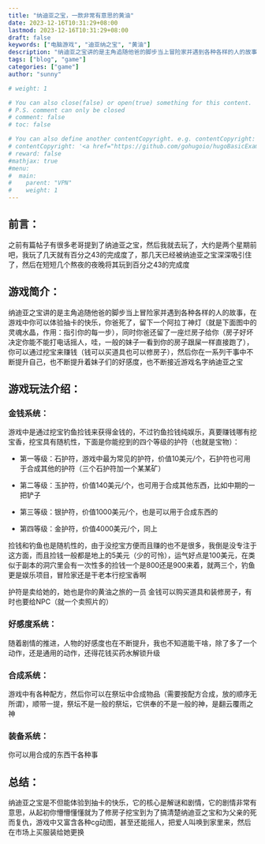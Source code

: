 ```yaml
---
title: "纳迪亚之宝，一款非常有意思的黄油"
date: 2023-12-16T10:31:29+08:00
lastmod: 2023-12-16T10:31:29+08:00
draft: false
keywords: ["电脑游戏", "迪亚纳之宝", "黄油"]
description: "纳迪亚之宝讲的是主角追随他爸的脚步当上冒险家并遇到各种各样的人的故事，在游戏中你可以体验抽卡的快乐，同时你爸还留了一座烂房子给你你可以通过挖宝来赚钱，然后你在一系列干事中不断提升自己，也不断提升着妹子们的好感度，也不断接近游戏名字纳迪亚之宝"
tags: ["blog", "game"]
categories: ["game"]
author: "sunny"

# weight: 1

# You can also close(false) or open(true) something for this content.
# P.S. comment can only be closed
# comment: false
# toc: false

# You can also define another contentCopyright. e.g. contentCopyright: "This is another copyright."
# contentCopyright: '<a href="https://github.com/gohugoio/hugoBasicExample" rel="noopener" target="_blank">See origin</a>'
# reward: false
#mathjax: true
#menu:
#  main:
#    parent: "VPN"
#    weight: 1
---
```


## 前言： ##
之前有篇帖子有很多老哥提到了纳迪亚之宝，然后我就去玩了，大约是两个星期前吧，我玩了几天就有百分之43的完成度了，那几天已经被纳迪亚之宝深深吸引住了，然后在短短几个熬夜的夜晚将其玩到百分之43的完成度


## 游戏简介： ##
纳迪亚之宝讲的是主角追随他爸的脚步当上冒险家并遇到各种各样的人的故事，在游戏中你可以体验抽卡的快乐，你爸死了，留下一个阿拉丁神灯（就是下面图中的灵魂水晶，作用：指引你的每一步），同时你爸还留了一座烂房子给你（房子好坏决定你能不能打电话摇人，哇，一般的妹子一看到你的房子跟屎一样直接跑了），你可以通过挖宝来赚钱（钱可以买道具也可以修房子），然后你在一系列干事中不断提升自己，也不断提升着妹子们的好感度，也不断接近游戏名字纳迪亚之宝


## 游戏玩法介绍： ##

### 金钱系统： ###
游戏中是通过挖宝钓鱼捡钱来获得金钱的，不过钓鱼捡钱纯娱乐，真要赚钱哪有挖宝香，挖宝具有随机性，下面是你能挖到的四个等级的护符（也就是宝物）：


- 第一等级：石护符，游戏中最为常见的护符，价值10美元/个，石护符也可用于合成其他的护符（三个石护符加一个某某矿）

- 第二等级：玉护符，价值140美元/个，也可用于合成其他东西，比如中期的一把铲子

- 第三等级：银护符，价值1000美元/个，也是可以用于合成东西的

- 第四等级：金护符，价值4000美元/个，同上

捡钱和钓鱼也是随机性的，由于没挖宝方便而且赚的也不是很多，我倒是没专注于这方面，而且捡钱一般都是地上的5美元（少的可怜），运气好点是100美元，在类似于副本的洞穴里会有一次性多的捡钱一个是800还是900来着，就两三个，钓鱼更是娱乐项目，冒险家还是干老本行挖宝香啊


护符是卖给她的，她也是你的黄油之旅的一员
金钱可以购买道具和装修房子，有时也要给NPC（就一个卖照片的）


### 好感度系统： ###
随着剧情的推进，人物的好感度也在不断提升，我也不知道能干啥，除了多了一个动作，还是通用的动作，还得花钱买药水解锁升级

### 合成系统： ###
游戏中有各种配方，然后你可以在祭坛中合成物品（需要按配方合成，放的顺序无所谓），顺带一提，祭坛不是一般的祭坛，它供奉的不是一般的神，是翻云覆雨之神

### 装备系统： ###
你可以用合成的东西干各种事

## 总结： ##
纳迪亚之宝是不但能体验到抽卡的快乐，它的核心是解谜和剧情，它的剧情非常有意思，从起初你懵懵懂懂就为了修房子挖宝到为了搞清楚纳迪亚之宝和为父亲的死而复仇，游戏中又富含各种cg动图，甚至还能摇人，把爱人叫唤到家里来，然后在市场上买服装给她更换
